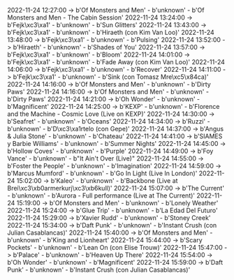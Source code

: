 2022-11-24 12:27:00 -> b'Of Monsters and Men' - b'unknown' - b'Of Monsters and Men - The Cabin Session'
2022-11-24 13:24:00 -> b'Fejk\xc3\xa1' - b'unknown' - b'Sun Glitters'
2022-11-24 13:43:00 -> b'Fejk\xc3\xa1' - b'unknown' - b'Hiraeth (con Kim Van Loo)'
2022-11-24 13:48:00 -> b'Fejk\xc3\xa1' - b'unknown' - b'Pulsing'
2022-11-24 13:52:00 -> b'Hiraeth' - b'unknown' - b'Shades of You'
2022-11-24 13:57:00 -> b'Fejk\xc3\xa1' - b'unknown' - b'Bloom'
2022-11-24 14:01:00 -> b'Fejk\xc3\xa1' - b'unknown' - b'Fade Away (con Kim Van Loo)'
2022-11-24 14:06:00 -> b'Fejk\xc3\xa1' - b'unknown' - b'Recover'
2022-11-24 14:11:00 -> b'Fejk\xc3\xa1' - b'unknown' - b'Sink (con Tomasz Mre\xc5\x84ca)'
2022-11-24 14:16:00 -> b'Of Monsters and Men' - b'unknown' - b'Dirty Paws'
2022-11-24 14:16:00 -> b'Of Monsters and Men' - b'unknown' - b'Dirty Paws'
2022-11-24 14:21:00 -> b'Oh Wonder' - b'unknown' - b'Magnificent'
2022-11-24 14:25:00 -> b'KEXP' - b'unknown' - b'Florence and the Machine - Cosmic Love (Live on KEXP)'
2022-11-24 14:30:00 -> b'Seafret' - b'unknown' - b'Oceans'
2022-11-24 14:34:00 -> b'Ruzzi' - b'unknown' - b'D\xc3\xa1rtelo (con Gepe)'
2022-11-24 14:37:00 -> b'Angus & Julia Stone' - b'unknown' - b'Chateau'
2022-11-24 14:41:00 -> b'SIAMES y Barbie Williams' - b'unknown' - b'Summer Nights'
2022-11-24 14:45:00 -> b'Hollow Coves' - b'unknown' - b'Purple'
2022-11-24 14:49:00 -> b'Foy Vance' - b'unknown' - b"It Ain't Over (Live)"
2022-11-24 14:55:00 -> b'Foster the People' - b'unknown' - b'Imagination'
2022-11-24 14:59:00 -> b'Marcus Mumford' - b'unknown' - b'Go In Light (Live In London)'
2022-11-24 15:02:00 -> b'Kaleo' - b'unknown' - b'Backbone (Live at Brei\xc3\xb0armerkurj\xc3\xb6kull)'
2022-11-24 15:07:00 -> b'The Current' - b'unknown' - b'Aurora - Full performance (Live at The Current)'
2022-11-24 15:19:00 -> b'Of Monsters and Men' - b'unknown' - b'Lonely Weather'
2022-11-24 15:24:00 -> b'Glue Trip' - b'unknown' - b'La Edad Del Futuro'
2022-11-24 15:29:00 -> b'Xavier Rudd' - b'unknown' - b'Stoney Creek'
2022-11-24 15:34:00 -> b'Daft Punk' - b'unknown' - b'Instant Crush (con Julian Casablancas)'
2022-11-24 15:40:00 -> b'Of Monsters and Men' - b'unknown' - b'King and Lionheart'
2022-11-24 15:44:00 -> b'Scary Pockets' - b'unknown' - b'Lean On (con Elise Trouw)'
2022-11-24 15:47:00 -> b'Palace' - b'unknown' - b'Heaven Up There'
2022-11-24 15:54:00 -> b'Oh Wonder' - b'unknown' - b'Magnificent'
2022-11-24 15:59:00 -> b'Daft Punk' - b'unknown' - b'Instant Crush (con Julian Casablancas)'
